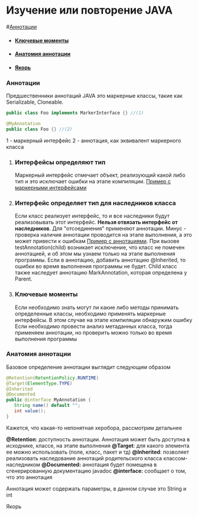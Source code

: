 # Изучение или повторение JAVA 

#[Аннотации](#annotation)
 - #### [Ключевые моменты](#Ключевые-моменты)
 - #### [Анатомия аннотации](#Анатомия-аннотации)
 - #### [Якорь](#Якорь)

### Аннотации

Предшественники аннотаций JAVA это маркерные клaссы, такие как Serializable, Cloneable.
``` java
public class Foo implements MarkerInterface {} //(1)

@MyAnnotation 
public class Foo {} //(2)

```

1 - маркерный интерфейс
2 - аннотация, как эквивалент маркерного класса

1. ### Интерфейсы определяют тип ##
   Маркерный интерфейс отмечает объект, реализующий какой либо тип и это исключает ошибки на этапе компиляции.
   [Пример с маркерными интерфейсами](/src/j/unknown/www/CheckMarkInterface.java "Нажми чтобы открыть")
   
2. ### Интерфейс определяет тип для наследников класса
   Если класс реализует интерфейс, то и все наследники будут реализовывать этот интерфейс. **Нельзя отвязать интерфейс от наследников**. Для "отсоединения" применяют аннотации. Минус - проверка наличия аннотации проводится на этапе выполнения, а это может привести к ошибкам
   [Пример с аннотациями](/j/unknown/www/CheckAnnotation.java "Нажми чтобы открыть").
   При вызове testAnnotation(child) возникает исключение, что класс не помечен аннотацией, и об этом мы узнаем только на этапе выполнения программы. Если в аннотацию, добавить аннотацию @Inherited, то ошибки во время выполнения программы не будет. Child класс также наследует аннотацию MarkAnnotation, которая определена у Parent.
   
3. ### **Ключевые моменты**
   Если необходимо знать могут ли какие либо методы принимать определенные классы, необходимо применять маркерные интерфейсы. В этом случае на этапе компиляции обнаружим ошибку
   Если необходимо провести анализ метаданных класса, тогда применяем аннотации, но проверить можно только во время выполнения программы
   
### Анатомия аннотации
   Базовое определение аннотации выглядит следующим образом
   
   ~~~ java
   @Retention(RetentionPolicy.RUNTIME)
   @Target(ElementType.TYPE)
   @Inherited
   @Documented
   public @interface MyAnnotation {
      String name() default "";
      int value();
   }
   ~~~
Кажется, что какая-то непонятная херобора, рассмотрим детальнее

**@Retention**: доступность аннотации. Аннотация может быть доступна в исходнике, классе, на этапе выполнения
**@Target**: для какого элемента ее можно использовать (поле, класс, пакет и тд)
**@Inherited**: позволяет реализовать наследование аннотаций родительского класса классом-наследником
**@Documented:** аннотация будет помещена в сгенерированную документацию javadoc
**@interface:** сообщает о том, что это аннотация

Аннотация может содержать параметры, в данном случае это String и int

Якорь
